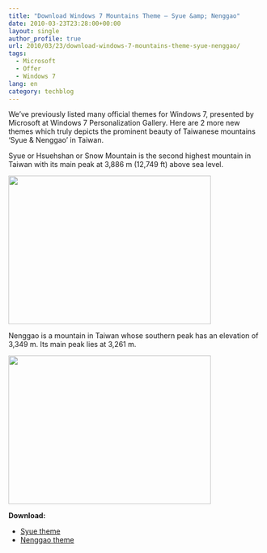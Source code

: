 ```yaml
---
title: "Download Windows 7 Mountains Theme – Syue &amp; Nenggao"
date: 2010-03-23T23:28:00+00:00
layout: single
author_profile: true
url: 2010/03/23/download-windows-7-mountains-theme-syue-nenggao/
tags:
  - Microsoft
  - Offer
  - Windows 7
lang: en
category: techblog
---
```

We’ve previously listed many official themes for Windows 7, presented by Microsoft at Windows 7 Personalization Gallery. Here are 2 more new themes which truly depicts the prominent beauty of Taiwanese mountains ‘Syue & Nenggao’ in Taiwan.

Syue or Hsuehshan or Snow Mountain is the second highest mountain in Taiwan with its main peak at 3,886 m (12,749 ft) above sea level.

<div>
  <a href="http://3.bp.blogspot.com/_vaUVXcmC3OI/S6lHCuDvoHI/AAAAAAAABZc/OwDOuA5hS44/s1600-h/SyueMountain.jpg" imageanchor="1"><img border="0" height="293" src="http://3.bp.blogspot.com/_vaUVXcmC3OI/S6lHCuDvoHI/AAAAAAAABZc/OwDOuA5hS44/s400/SyueMountain.jpg" width="400" /></a>
</div>

Nenggao is a mountain in Taiwan whose southern peak has an elevation of 3,349 m. Its main peak lies at 3,261 m.

<div>
  <a href="http://3.bp.blogspot.com/_vaUVXcmC3OI/S6lHC-NgSGI/AAAAAAAABZg/0wrx20oU7ME/s1600-h/NenggaoMountain.jpg" imageanchor="1"><img border="0" height="293" src="http://3.bp.blogspot.com/_vaUVXcmC3OI/S6lHC-NgSGI/AAAAAAAABZg/0wrx20oU7ME/s400/NenggaoMountain.jpg" width="400" /></a>
</div>

**Download:**

  * [Syue theme](http://download.microsoft.com/download/8/E/8/8e83741e-87f3-497e-9587-cfeea6e39d06/Syue%20Mountain.themepack)
  * [Nenggao theme](http://download.microsoft.com/download/0/5/d/05DD688A-F482-4882-A54B-8007DA42D492/NengGaoMountain.themepack)